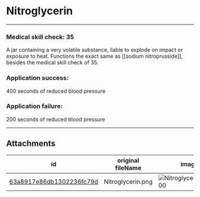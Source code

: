 # Nitroglycerin

 

---

### Medical skill check: 35
A jar containing a very volatile substance, liable to explode on impact or exposure to heat. Functions the exact same as [[sodium nitroprusside]], besides the medical skill check of 35.

### Application success:
400 seconds of reduced blood pressure

### Application failure:
200 seconds of reduced blood pressure

---

## Attachments

id | original fileName | image
---|---|---
[63a8917e86db1302236fc79d](63a8917e86db1302236fc79d.png) | Nitroglycerin.png | ![Nitroglycerin.png\|200](63a8917e86db1302236fc79d.png)